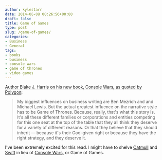 ```yaml
---
author: kylestarr
date: 2014-06-08 00:26:56+00:00
draft: false
title: Game of Games
type: post
slug: /game-of-games/
categories:
- Business
- General
tags:
- books
- business
- console wars
- game of thrones
- video games
---
```


[Author Blake J. Harris on his new book, Console Wars, as quoted by Polygon](http://www.polygon.com/2014/6/7/5778038/console-wars-interview-blake-harris):

> My biggest influences on business writing are Ben Mezrich and and Michael Lewis. But the actual greatest influence on the narrative style has to be Game of Thrones. Because, really, that's what this story is. It's all these different families or corporations and entities competing for this one seat at the top of the table that they all think they deserve for a variety of different reasons. Or that they believe that they should inherit — because it's their God-given right or because they have the right strategy, and they deserve it.

I've been extremely excited for this read. I might have to shelve [Catmull](https://itunes.apple.com/us/book/creativity-inc./id733503589?mt=11&uo=4&at=1l3v2y3&ct=TSOG) and [Swift](https://itunes.apple.com/us/book/swift-programming-language/id881256329?mt=11&uo=4&at=1l3v2y3&ct=TSOG) in lieu of [Console Wars](https://itunes.apple.com/us/book/console-wars/id718597648?mt=11&uo=4&at=1l3v2y3&ct=TSOG), or Game of Games.
